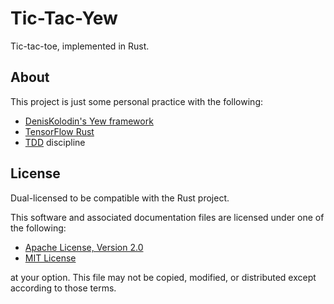 # Tic-Tac-Yew
Tic-tac-toe, implemented in Rust.

## About
This project is just some personal practice with the following:
- [DenisKolodin's Yew framework](https://github.com/DenisKolodin/yew)
- [TensorFlow Rust](https://github.com/tensorflow/rust)
- [TDD](https://www.codecademy.com/articles/tdd-red-green-refactor) discipline

## License
Dual-licensed to be compatible with the Rust project.

This software and associated documentation files are licensed under one of the
following:

- [Apache License, Version 2.0](https://www.apache.org/licenses/LICENSE-2.0)
- [MIT License](https://opensource.org/licenses/MIT)

at your option. This file may not be copied, modified, or distributed except
according to those terms.

